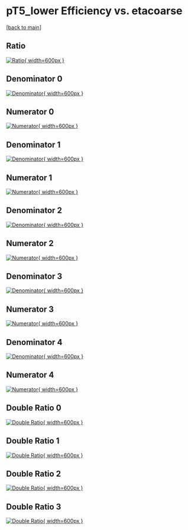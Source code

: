 # pT5_lower Efficiency vs. etacoarse

[[back to main](./)]



## Ratio

[![Ratio](../mtv/var/pT5_lower_vtr_321_1_eff_etacoarse.png){ width=600px }](../mtv/var/pT5_lower_vtr_321_1_eff_etacoarse.pdf)

## Denominator 0

[![Denominator](../mtv/den/pT5_lower_vtr_321_1_eff_etacoarse_den0.png){ width=600px }](../mtv/den/pT5_lower_vtr_321_1_eff_etacoarse_den0.pdf)

## Numerator 0

[![Numerator](../mtv/num/pT5_lower_vtr_321_1_eff_etacoarse_num0.png){ width=600px }](../mtv/num/pT5_lower_vtr_321_1_eff_etacoarse_num0.pdf)

## Denominator 1

[![Denominator](../mtv/den/pT5_lower_vtr_321_1_eff_etacoarse_den1.png){ width=600px }](../mtv/den/pT5_lower_vtr_321_1_eff_etacoarse_den1.pdf)

## Numerator 1

[![Numerator](../mtv/num/pT5_lower_vtr_321_1_eff_etacoarse_num1.png){ width=600px }](../mtv/num/pT5_lower_vtr_321_1_eff_etacoarse_num1.pdf)

## Denominator 2

[![Denominator](../mtv/den/pT5_lower_vtr_321_1_eff_etacoarse_den2.png){ width=600px }](../mtv/den/pT5_lower_vtr_321_1_eff_etacoarse_den2.pdf)

## Numerator 2

[![Numerator](../mtv/num/pT5_lower_vtr_321_1_eff_etacoarse_num2.png){ width=600px }](../mtv/num/pT5_lower_vtr_321_1_eff_etacoarse_num2.pdf)

## Denominator 3

[![Denominator](../mtv/den/pT5_lower_vtr_321_1_eff_etacoarse_den3.png){ width=600px }](../mtv/den/pT5_lower_vtr_321_1_eff_etacoarse_den3.pdf)

## Numerator 3

[![Numerator](../mtv/num/pT5_lower_vtr_321_1_eff_etacoarse_num3.png){ width=600px }](../mtv/num/pT5_lower_vtr_321_1_eff_etacoarse_num3.pdf)

## Denominator 4

[![Denominator](../mtv/den/pT5_lower_vtr_321_1_eff_etacoarse_den4.png){ width=600px }](../mtv/den/pT5_lower_vtr_321_1_eff_etacoarse_den4.pdf)

## Numerator 4

[![Numerator](../mtv/num/pT5_lower_vtr_321_1_eff_etacoarse_num4.png){ width=600px }](../mtv/num/pT5_lower_vtr_321_1_eff_etacoarse_num4.pdf)

## Double Ratio 0

[![Double Ratio](../mtv/ratio/pT5_lower_vtr_321_1_eff_etacoarse_ratio0.png){ width=600px }](../mtv/ratio/pT5_lower_vtr_321_1_eff_etacoarse_ratio0.pdf)

## Double Ratio 1

[![Double Ratio](../mtv/ratio/pT5_lower_vtr_321_1_eff_etacoarse_ratio1.png){ width=600px }](../mtv/ratio/pT5_lower_vtr_321_1_eff_etacoarse_ratio1.pdf)

## Double Ratio 2

[![Double Ratio](../mtv/ratio/pT5_lower_vtr_321_1_eff_etacoarse_ratio2.png){ width=600px }](../mtv/ratio/pT5_lower_vtr_321_1_eff_etacoarse_ratio2.pdf)

## Double Ratio 3

[![Double Ratio](../mtv/ratio/pT5_lower_vtr_321_1_eff_etacoarse_ratio3.png){ width=600px }](../mtv/ratio/pT5_lower_vtr_321_1_eff_etacoarse_ratio3.pdf)

